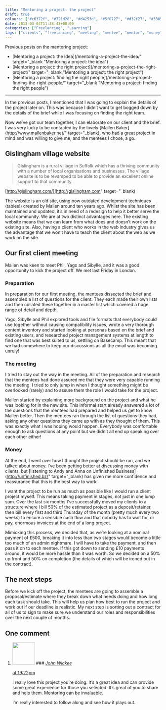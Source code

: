 ```yaml
---
title: "Mentoring a project: the project"
draft: true
colours: ["#c6372f", "#721d28", "#d4253d", "#5f0727", "#d32f27", "#330517", "#d2110f"]
date: 2013-03-04T11:38:43+00:00
categories: ["Freelancing", "Learning"]
tags: ["clients", "freelancing", "meeting", "mentee", "mentor", "money", "project"]
---
```


Previous posts on the mentoring project:

* [<span style="line-height: 13px;">Mentoring a project: the idea</span>](/mentoring-a-project-the-idea/" target="_blank "Mentoring a project: the idea")
* [Mentoring a project: the right project](/mentoring-a-project-the-right-project/" target="_blank "Mentoring a project: the right project")
* [Mentoring a project: finding the right people](/mentoring-a-project-finding-the-right-people/" target="_blank "Mentoring a project: finding the right people")

---

In the previous posts, I mentioned that I was going to explain the details of the project later on. This was because I didn’t want to get bogged down by the details of the brief while I was focusing on finding the right team.

Now we’ve got our team together, I can elaborate on our client and the brief. I was very lucky to be contacted by the lovely [Mallen Baker](http://www.mallenbaker.net/" target="_blank), who had a great project in mind and was willing to give me, and the mentees I chose, a go.

## Gislingham village website

> Gislingham is a rural village in Suffolk which has a thriving community with a number of local organisations and businesses. The village website is to be revamped to be able to provide an excellent online support to that community.

[http://gislingham.com/](http://gislingham.com" target="_blank)

The website is an old site, using now outdated development techniques (tables!) created by Mallen around ten years ago. Whilst the site has been maintained and updated, it’s in need of a redesign to help it better serve the local community. We are at two distinct advantages here. The existing website means that we can learn from what does and doesn’t work on the existing site. Also, having a client who works in the web industry gives us the advantage that we won’t have to teach the client about the web as we work on the site.

## Our first client meeting

Mallen was keen to meet Phil, Yago and Sibylle, and it was a good opportunity to kick the project off. We met last Friday in London.

### Preparation

In preparation for our first meeting, the mentees dissected the brief and assembled a list of questions for the client. They each made their own lists and then collated these together in a master list which covered a huge range of detail and depth.

Yago, Sibylle and Phil explored tools and file formats that everybody could use together without causing compatibility issues, wrote a very thorough content inventory and started looking at personas based on the brief and existing users, and researched project management systems at length to find one that was best suited to us, settling on Basecamp. This meant that we had somewhere to keep our discussions as all the email was becoming unruly!

### The meeting

I tried to stay out the way in the meeting. All of the preparation and research that the mentees had done assured me that they were very capable running the meeting. I tried to only jump in when I thought something might be overlooked (rarely) and to assure them the role I would take for the project.

Mallen started by explaining more background on the project and what he was looking for in the new site. This informal start already answered a lot of the questions that the mentees had prepared and helped us get to know Mallen better. Then the mentees ran through the list of questions they had, asking any other questions they came up with as they thought of them. This was exactly what I was hoping would happen. Everybody was comfortable enough to ask questions at any point but we didn’t all end up speaking over each other either!

### Money

At the end, I went over how I thought the project should be run, and we talked about money. I’ve been getting better at discussing money with clients, but [listening to Andy and Anna on Unfinished Business](http://unfinished.bz/" target="_blank) has given me more confidence and reassurance that this is the best way to work.

I want the project to be run as much as possible like I would run a client project myself. This means taking payment in stages, not just in one lump sum. Over the last six months I’ve successfully moved my clients to a structure where I bill 50% of the estimated project as a deposit/retainer, then bill every first and third Thursday of the month (pretty much every two weeks) to ensure a sensible cash flow and that nobody has to wait for, or pay, enormous invoices at the end of a long project.

Mimicking this process, we decided that, as we’re looking at a nominal payment of £500, breaking it into less than two stages would become a little too much of an admin nightmare. I will have to take the payment, and then pass it on to each mentee. If this got down to sending £10 payments around, it would be more hassle than it was worth. So we decided on a 50% up front and 50% on completion (the details of which will be ironed out in the contract).

## The next steps

Before we kick off the project, the mentees are going to assemble a proposal/estimate where they break down what needs doing and how long each task should take. This will help us plan how best to run the project and work out if our deadline is realistic. My next step is sorting out a contract for all of us to sign to make sure we understand our roles and responsibilities over the next couple of months.

## One comment

<ol class="commentlist">
	<li class="comment even thread-even depth-1" id="li-comment-496">
			<div class="comment-author vcard">
			<img alt='' src='https://secure.gravatar.com/avatar/d8ea827f7b8b0d3a267f52a91eb31361?s=72&amp;d=mm&amp;r=g' srcset='https://secure.gravatar.com/avatar/d8ea827f7b8b0d3a267f52a91eb31361?s=144&amp;d=mm&amp;r=g 2x' class='avatar avatar-72 photo' height='72' width='72' />
### <cite class="fn"><a href='http://redheaded-geek.blogspot.com' rel='external nofollow' class='url'>John Wickee</a></cite>
		</div>
		<aside class="comment-meta commentmetadata"><p><a href="#comment-496"><time datetime="2013-03-27T19:22:40+00:00" pubdate class="published">
		 at <span class="hours">19:22pm</span></time></a></p>
	</aside>
	<div class="comment-entry">
		I really love this project you’re doing. It’s a great idea and can provide some great experience for those you selected. It’s great of you to share and help them. Mentoring can be invaluable. 

I’m really interested to follow along and see how it plays out.
	</div>
</li>
</ol>
